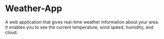 # Weather-App
A web application that gives real-time weather information about your area. It enables you to see the current temperature, wind speed, humidity, and cloud.
